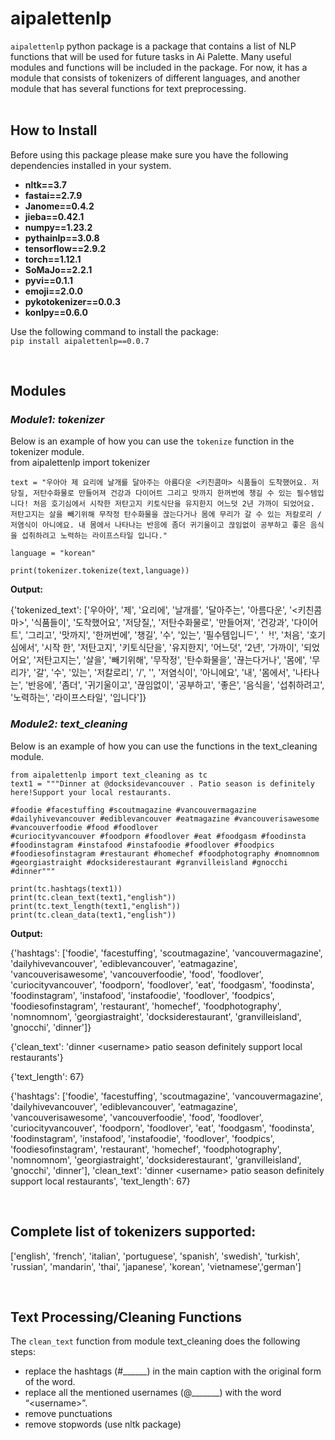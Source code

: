 # aipalettenlp
```aipalettenlp``` python package is a package that contains a list of NLP functions that will be used for future tasks in Ai Palette. Many useful modules and functions will be included in the package. For now, it has a module that consists of tokenizers of different languages, and another module that has several functions for text preprocessing.   
<br>

## How to Install  

Before using this package please make sure you have the following dependencies installed in your system.  
* **nltk==3.7**
* **fastai==2.7.9**  
* **Janome==0.4.2**  
* **jieba==0.42.1**  
* **numpy==1.23.2**  
* **pythainlp==3.0.8**  
* **tensorflow==2.9.2**
* **torch==1.12.1**  
* **SoMaJo==2.2.1**  
* **pyvi==0.1.1**  
* **emoji==2.0.0**
* **pykotokenizer==0.0.3**  
* **konlpy==0.6.0**

Use the following command to install the package:   
```pip install aipalettenlp==0.0.7```      

<br>
        
## Modules 
    
### *Module1: tokenizer*    
Below is an example of how you can use the ```tokenize``` function in the tokenizer module.    
from aipalettenlp import tokenizer
```
text = "우아아 제 요리에 날개를 달아주는 아름다운 <키친콤마> 식품들이 도착했어요. 저당질, 저탄수화물로 만들어져 건강과 다이어트 그리고 맛까지 한꺼번에 챙길 수 있는 필수템입니다! 처음 호기심에서 시작한 저탄고지 키토식단을 유지한지 어느덧 2년 가까이 되었어요. 저탄고지는 살을 빼기위해 무작정 탄수화물을 끊는다거나 몸에 무리가 갈 수 있는 저칼로리 / 저염식이 아니에요. 내 몸에서 나타나는 반응에 좀더 귀기울이고 끊임없이 공부하고 좋은 음식을 섭취하려고 노력하는 라이프스타일 입니다."  
          
language = "korean"

print(tokenizer.tokenize(text,language)) 
```
**Output:**

{'tokenized_text': ['우아아', '제', '요리에', '날개를', '달아주는', '아름다운', '<키친콤마>', '식품들이', '도착했어요', '저당질,', '저탄수화물로', '만들어져', '건강과', '다이어트', '그리고', '맛까지', '한꺼번에', '챙길', '수', '있는', '필수템입니ᄃ', 'ᅡ!', '처음', '호기심에서', '시작 한', '저탄고지', '키토식단을', '유지한지', '어느덧', '2년', '가까이', '되었어요', '저탄고지는', '살을', '빼기위해', '무작정', '탄수화물을', '끊는다거나', '몸에', '무리가', '갈', '수', '있는', '저칼로리', '/', '', '저염식이', '아니에요', '내', '몸에서', '나타나는', '반응에', '좀더', '귀기울이고', '끊임없이', '공부하고', '좋은', '음식을', '섭취하려고', '노력하는', '라이프스타일', '입니다']}

### *Module2: text_cleaning* 
Below is an example of how you can use the functions in the text_cleaning module.    
```
from aipalettenlp import text_cleaning as tc
text1 = """Dinner at @docksidevancouver . Patio season is definitely here!Support your local restaurants.

#foodie #facestuffing #scoutmagazine #vancouvermagazine #dailyhivevancouver #ediblevancouver #eatmagazine #vancouverisawesome #vancouverfoodie #food #foodlover
#curiocityvancouver #foodporn #foodlover #eat #foodgasm #foodinsta #foodinstagram #instafood #instafoodie #foodlover #foodpics  #foodiesofinstagram #restaurant #homechef #foodphotography #nomnomnom #georgiastraight #docksiderestaurant #granvilleisland #gnocchi #dinner"""

print(tc.hashtags(text1))
print(tc.clean_text(text1,"english"))
print(tc.text_length(text1,"english"))
print(tc.clean_data(text1,"english"))
```  
   
**Output:** 

{'hashtags': ['foodie', 'facestuffing', 'scoutmagazine', 'vancouvermagazine', 'dailyhivevancouver', 'ediblevancouver', 'eatmagazine', 'vancouverisawesome', 'vancouverfoodie', 'food', 'foodlover', 'curiocityvancouver', 'foodporn', 'foodlover', 'eat', 'foodgasm', 'foodinsta', 'foodinstagram', 'instafood', 'instafoodie', 'foodlover', 'foodpics', 'foodiesofinstagram', 'restaurant', 'homechef', 'foodphotography', 'nomnomnom', 'georgiastraight', 'docksiderestaurant', 'granvilleisland', 'gnocchi', 'dinner']}

{'clean_text': 'dinner \<username> patio season definitely support local restaurants'}

{'text_length': 67}   

{'hashtags': ['foodie', 'facestuffing', 'scoutmagazine', 'vancouvermagazine', 'dailyhivevancouver', 'ediblevancouver', 'eatmagazine', 'vancouverisawesome', 'vancouverfoodie', 'food', 'foodlover', 'curiocityvancouver', 'foodporn', 'foodlover', 'eat', 'foodgasm', 'foodinsta', 'foodinstagram', 'instafood', 'instafoodie', 'foodlover', 'foodpics', 'foodiesofinstagram', 'restaurant', 'homechef', 'foodphotography', 'nomnomnom', 'georgiastraight', 'docksiderestaurant', 'granvilleisland', 'gnocchi', 'dinner'], 'clean_text': 'dinner \<username> patio season definitely support local restaurants', 'text_length': 67}   

<br>

## Complete list of tokenizers supported:

['english', 'french', 'italian', 'portuguese', 'spanish', 'swedish', 'turkish', 'russian', 'mandarin', 'thai', 'japanese', 'korean', 'vietnamese','german']    

<br>

## Text Processing/Cleaning Functions   
The ```clean_text``` function from module text_cleaning does the following steps:   

* replace the hashtags (#______) in the main caption with the original form of the word.
* replace all the mentioned usernames (@_______) with the word “\<username>”.
* remove punctuations
* remove stopwords (use nltk package)